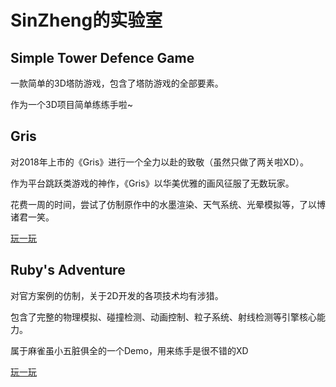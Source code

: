 # SinZheng的实验室

## Simple Tower Defence Game
一款简单的3D塔防游戏，包含了塔防游戏的全部要素。

作为一个3D项目简单练练手啦~

## Gris
对2018年上市的《Gris》进行一个全力以赴的致敬（虽然只做了两关啦XD）。

作为平台跳跃类游戏的神作，《Gris》以华美优雅的画风征服了无数玩家。

花费一周的时间，尝试了仿制原作中的水墨渲染、天气系统、光晕模拟等，了以博诸君一笑。

[玩一玩](https://mrwizard2020.github.io/gris)

## Ruby's Adventure
对官方案例的仿制，关于2D开发的各项技术均有涉猎。

包含了完整的物理模拟、碰撞检测、动画控制、粒子系统、射线检测等引擎核心能力。

属于麻雀虽小五脏俱全的一个Demo，用来练手是很不错的XD

[玩一玩](https://mrwizard2020.github.io/ruby)
